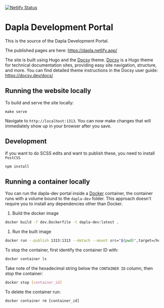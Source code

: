 [![Netlify Status](https://api.netlify.com/api/v1/badges/67d92d24-062b-4ef5-8fbe-1b6c09ddd465/deploy-status)](https://app.netlify.com/sites/dapla/deploys)

# Dapla Development Portal

This is the source of the Dapla Development Portal.

The published pages are here: https://dapla.netlify.app/

The site is built using Hugo and the [Docsy](https://github.com/google/docsy) theme. [Docsy](https://github.com/google/docsy) is a Hugo theme for technical documentation sites, providing easy site navigation, structure, and more. You can find detailed theme instructions in the Docsy user guide: https://docsy.dev/docs/


## Running the website locally

To build and serve the site locally:

```
make serve
```

Navigate to `http://localhost:1313`. You can now make changes that will immediately show up in your browser after you save.


## Development

If you want to do SCSS edits and want to publish these, you need to install `PostCSS`

```bash
npm install
```

## Running a container locally

You can run the dapla-dev portal inside a [Docker](ihttps://docs.docker.com/) container, the container runs with a volume bound to the `dapla-dev` folder. This approach doesn't require you to install any dependencies other than Docker.

1. Build the docker image 

```bash
docker build -f dev.Dockerfile -t dapla-dev:latest .
```

1. Run the built image

```bash
docker run --publish 1313:1313 --detach --mount src="$(pwd)",target=/home/dapla-dev/app,type=bind dapla-dev:latest
```


To stop the container, first identify the container ID with:

```bash
docker container ls
```

Take note of the hexadecimal string below the `CONTAINER ID` column, then stop
the container:

```bash
docker stop [container_id]
```

To delete the container run:

```
docker container rm [container_id]
```
